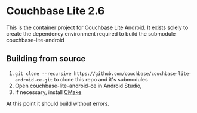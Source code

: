 
# Couchbase Lite 2.6

This is the container project for Couchbase Lite Android.  It exists
solely to create the dependency environment required to build
the submodule couchbase-lite-android

## Building from source

1. `git clone --recursive https://github.com/couchbase/couchbase-lite-android-ce.git` to clone this repo and it's submodules
1. Open couchbase-lite-android-ce in Android Studio,
1. If necessary, install [CMake](https://stackoverflow.com/questions/41218241/unable-to-find-cmake-in-android-studio)

At this point it should build without errors.

